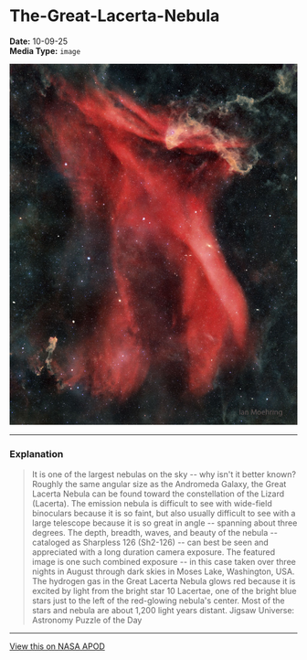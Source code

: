 # The-Great-Lacerta-Nebula

**Date:** 10-09-25  
**Media Type:** `image`  

![Image](image.jpg)



---

### Explanation

> It is one of the largest nebulas on the sky -- why isn't it better known? Roughly the same angular size as the Andromeda Galaxy, the Great Lacerta Nebula can be found toward the constellation of the Lizard (Lacerta). The emission nebula is difficult to see with wide-field binoculars because it is so faint, but also usually difficult to see with a large telescope because it is so great in angle -- spanning about three degrees. The depth, breadth, waves, and beauty of the nebula -- cataloged as Sharpless 126 (Sh2-126) -- can best be seen and appreciated with a long duration camera exposure. The featured image is one such combined exposure -- in this case taken over three nights in August through dark skies in Moses Lake, Washington, USA. The hydrogen gas in the Great Lacerta Nebula glows red because it is excited by light from the bright star 10 Lacertae, one of the bright blue stars just to the left of the red-glowing nebula's center.  Most of the stars and nebula are about 1,200 light years distant.    Jigsaw Universe: Astronomy Puzzle of the Day

---

[View this on NASA APOD](https://apod.nasa.gov/apod/astropix.html)
